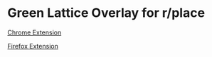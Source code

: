 # Green Lattice Overlay for r/place

[Chrome Extension](https://chrome.google.com/webstore/detail/tampermonkey/dhdgffkkebhmkfjojejmpbldmpobfkfo?hl=en)

[Firefox Extension](https://addons.mozilla.org/en-US/firefox/addon/violentmonkey/)
